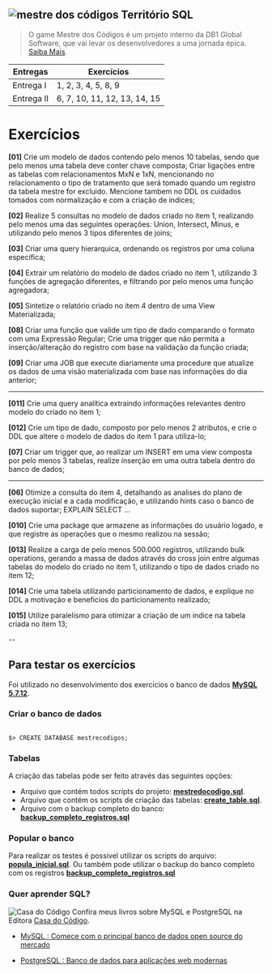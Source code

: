 ## ![mestre dos códigos](http://mestredoscodigos.com.br/wp-content/uploads/2017/03/mestre-dos-codigos-logotipo.png) Território SQL 

> O game Mestre dos Códigos é um projeto interno da DB1 Global Software, que vai levar os desenvolvedores a uma jornada épica. [Saiba Mais](http://mestredoscodigos.com.br/sobre-mestre-dos-codigos/).


| Entregas | Exercícios     |
|-- | -- |
| Entrega I  | 1, 2, 3, 4, 5, 8, 9          |
| Entrega II | 6, 7, 10, 11, 12, 13, 14, 15 |


# Exercícios 

**[01]** Crie um modelo de dados contendo pelo menos 10 tabelas, sendo que pelo menos uma tabela deve conter chave composta; Criar ligações entre as tabelas com relacionamentos MxN e 1xN, mencionando no relacionamento o tipo de tratamento que será tomado quando um registro da tabela mestre for excluido. Mencione tambem no DDL os cuidados tomados com normalização e com a criação de indices;

**[02]** Realize 5 consultas no modelo de dados criado no item 1, realizando pelo menos uma das seguintes operações: Union, Intersect, Minus, e utilizando pelo menos 3 tipos diferentes de joins;

**[03]** Criar uma query hierarquica, ordenando os registros por uma coluna específica;

**[04]** Extrair um relatório do modelo de dados criado no item 1, utilizando 3 funções de agregação diferentes, e filtrando por pelo menos uma função agregadora;

**[05]** Sintetize o relatório criado no item 4 dentro de uma View Materializada;

**[08]** Criar uma função que valide um tipo de dado comparando o formato com uma Expressão Regular; 
Crie uma trigger que não permita a inserção/alteração do registro com base na validação da função criada;

**[09]** Criar uma JOB que execute diariamente uma procedure que atualize os dados de uma visão materializada com base nas informações do dia anterior;


---

  
**[011]** Crie uma query analítica extraindo informações relevantes dentro modelo do criado no item 1;

**[012]** Crie um tipo de dado, composto por pelo menos 2 atributos, e crie o DDL que altere o modelo de dados do item 1 para utiliza-lo;

**[07]** Criar um trigger que, ao realizar um INSERT em uma view composta por pelo menos 3 tabelas, realize inserção em uma outra tabela dentro do banco de dados;

---


**[06]** Otimize a consulta do item 4, detalhando as analises do plano de execução inicial e a cada modificação, e utilizando hints caso o banco de dados suportar;
EXPLAIN SELECT ...
 
**[010]** Crie uma package que armazene as informações do usuário logado, e que registre as operações que o mesmo realizou na sessão;

**[013]** Realize a carga de pelo menos 500.000 registros, utilizando bulk operations, gerando a massa de dados através do cross join entre algumas tabelas do modelo do criado no item 1, utilizando o tipo de dados criado no item 12;
 
**[014]** Crie uma tabela utilizando particionamento de dados, e explique no DDL a motivação e beneficios do particionamento realizado;

**[015]** Utilize paralelismo para otimizar a criação de um indice na tabela criada no item 13;
 

-- 

## Para testar os exercícios


Foi utilizado no desenvolvimento dos exercícios o banco de dados [**MySQL 5.7.12**](https://dev.mysql.com/downloads/mysql/).

### Criar o banco de dados


```shell

$> CREATE DATABASE mestrecodigos;

```

### Tabelas


A criação das tabelas pode ser feito através das seguintes opções:


- Arquivo que contém todos scripts do projeto: [**mestredocodigo.sql**](https://github.com/viniciuscdes/mestredoscodigos/blob/master/mestresdocodigo.sql).
- Arquivo que contém os scripts de criação das tabelas: [**create_table.sql**](https://www.github.com/viniciuscdes/mestredoscodigos/blob/master/create_table.sql). 
- Arquivo com o backup completo do banco: [**backup_completo_registros.sql**](https://www.git...)


### Popular o banco

Para realizar os testes é possivel utilizar os scripts do arquivo: [**popula_inicial.sql**](https://www.git...). 
Ou também pode utilizar o backup do banco completo com os registros [**backup_completo_registros.sql**](https://www.git...)


### Quer aprender SQL?

![Casa do Código](https://cdn.shopify.com/s/files/1/0155/7645/t/227/assets/logo-footer.svg?11400518399597191348) Confira meus livros sobre MySQL e PostgreSQL na Editora [Casa do Código](https://www.casadocodigo.com.br/). 

- [MySQL : Comece com o principal banco de dados open source do mercado](https://www.casadocodigo.com.br/products/livro-banco-mysql)

- [PostgreSQL : Banco de dados para aplicações web modernas](https://www.casadocodigo.com.br/products/livro-postgresql)

